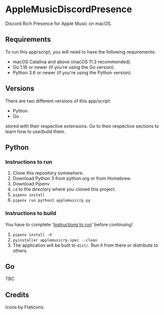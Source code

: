 # AppleMusicDiscordPresence
Discord Rich Presence for Apple Music on macOS.

## Requirements
To run this app/script, you will need to have the following requirements:

- macOS Catalina and above (macOS 11.3 recommended).
- Go 1.16 or newer (if you're using the Go version).
- Python 3.6 or newer (if you're using the Python version).

## Versions
There are two different versions of this app/script:

- Python
- Go

stored with their respective extensions. Go to their respective sections to learn how to use/build them.

## Python
### Instructions to run

1. Clone this repository somewhere.
2. Download Python 3 from python.org or from Homebrew.
3. Download Pipenv
4. `cd` to the directory where you cloned this project.
5. `pipenv install`
6. `pipenv run python3 applemusicrp.py`

### Instructions to build

You have to complete '[Instructions to run](#instructions-to-run)' before continuing!

1. `pipenv install -d`
3. `pyinstaller applemusicrp.spec --clean`
3. The application will be built to `dist/`. Run it from there or distribute to others.

## Go

TBC

## Credits
Icons by Flaticons.